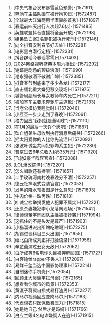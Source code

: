 
1. [中央气象台发布暴雪蓝色预警]-[1571911]
1. [奔驰车主插队砸车被行拘10日]-[1572487]
1. [全球最大江海两用半潜驳船首秀]-[1571897]
1. [春运前四天出行人次超7.6亿]-[1571485]
1. [英雄联盟抖音直播将全面开放]-[1572198]
1. [姐弟坠亡案2名罪犯被执行死刑]-[1572146]
1. [向全抖音安利春节好去处]-[1572281]
1. [电影黑白潜行定档]-[1572331]
1. [抖音辟谣今春谣零零]-[1571403]
1. [2024网络视听盛典本周六播出]-[1572292]
1. [谢幕是剧场的顶级浪漫]-[1571990]
1. [谢永强敬酒不敬谢广坤]-[1572385]
1. [抖音春节到底来了多少条龙]-[1572177]
1. [直击缅北重大嫌犯移交现场]-[1571975]
1. [城管局副局长与女教师车内死亡]-[1572211]
1. [被加塞车主要求奔驰车主道歉]-[1572133]
1. [当老公模仿我睡觉时]-[1572046]
1. [小豆豆一步步走到了春晚]-[1572061]
1. [格力回应“我妈就是董明珠”]-[1571110]
1. [在1月的最后一天许个愿吧]-[1571887]
1. [坠亡姐弟生母收到执行消息后痛哭]-[1572266]
1. [摇太阳爱你的人比你先流泪]-[1572092]
1. [张波叶诚尘共同犯罪均系主犯]-[1572280]
1. [普京过去6年总收入约535万元]-[1571920]
1. [飞驰2豪华阵容官宣]-[1572088]
1. [LOL爆改陈泽]-[1572201]
1. [怎么唱歌还有捧哏]-[1571657]
1. [二手玫瑰河南村晚春晚分不清]-[1572257]
1. [德云社捧哏式变装官宣]-[1572053]
1. [发黑的降水预报图是什么意思]-[1571893]
1. [牛肉价格一跌再跌]-[1571818]
1. [叶诚尘检举揭发他人犯罪不属实]-[1572221]
1. [还原杀妻嫌犯李小龙落网现场]-[1571542]
1. [律师谈董宇辉团队主播被指抄袭]-[1571994]
1. [这抓住的不是头发是尊严]-[1571903]
1. [小猫溜进派出所蹭吃蹭喝]-[1572275]
1. [胡锡进谈科目三火出国]-[1571955]
1. [缅北白所成刘正祥打脸语录]-[1571956]
1. [辛芷蕾演过丑女无敌]-[1572062]
1. [白所成等6名电诈头目被押解回国]-[1571727]
1. [白客输给rapper不丢人]-[1572097]
1. [易烊千玺当选中国影协理事]-[1572214]
1. [自制迷你手机壳]-[1572054]
1. [回顾北大吴谢宇弑母案]-[1572165]
1. [想看看你城市的风景]-[1572353]
1. [黄瀛子蒋翼自损式暴打渣男]-[1572277]
1. [内马尔视频回应变肉马尔]-[1572183]
1. [代表谈农村医保缴费压力]-[1571815]
1. [她是她自己 然后才是妈妈]-[1571766]
1. [白应兰等4名电诈嫌疑人在逃]-[1571915]